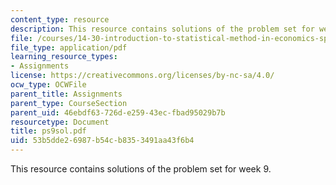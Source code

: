```yaml
---
content_type: resource
description: This resource contains solutions of the problem set for week 9.
file: /courses/14-30-introduction-to-statistical-method-in-economics-spring-2006/53b5dde26987b54cb8353491aa43f6b4_ps9sol.pdf
file_type: application/pdf
learning_resource_types:
- Assignments
license: https://creativecommons.org/licenses/by-nc-sa/4.0/
ocw_type: OCWFile
parent_title: Assignments
parent_type: CourseSection
parent_uid: 46ebdf63-726d-e259-43ec-fbad95029b7b
resourcetype: Document
title: ps9sol.pdf
uid: 53b5dde2-6987-b54c-b835-3491aa43f6b4
---
```

This resource contains solutions of the problem set for week 9.